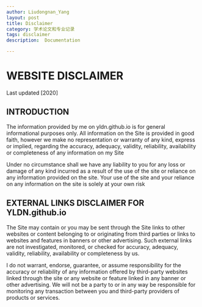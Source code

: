 ```yaml
---
author: Liudongnan_Yang
layout: post
title: Disclaimer
category: 学术论文和专业记录
tags: disclaimer
description:  Documentation

---
```


# WEBSITE DISCLAIMER
Last updated [2020]

## INTRODUCTION

The information provided by me on yldn.github.io is for general informational purposes only. All information on the Site is provided in good faith, however we make no representation or warranty of any kind, express or implied, regarding the accuracy, adequacy, validity, reliability, availability or completeness of any information on my Site 

Under no circumstance shall we have any liability to you for any loss or damage of any kind incurred as a result of the use of the site or reliance on any information provided on the site. Your use of the site and your reliance on any information on the site  is solely at your own risk

## EXTERNAL LINKS DISCLAIMER FOR YLDN.github.io

The Site  may contain or you may be sent through the Site links to other websites or content belonging to or originating from third parties or links to websites and features in banners or other advertising. Such external links are not investigated, monitored, or checked for accuracy, adequacy, validity, reliability, availability or completeness by us.

I do not warrant, endorse, guarantee, or assume responsibility for the accuracy or reliability of any information offered by third-party websites linked through the site or any website or feature linked in any banner or other advertising. We will not be a party to or in any way be responsible for monitoring any transaction between you and third-party providers of products or services.
